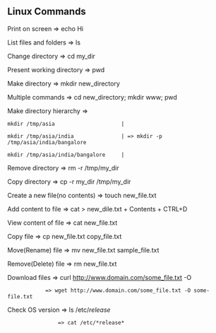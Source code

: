## Linux Commands 

Print on screen => echo Hi 

List files and folders => ls 

Change directory => cd my_dir 

Present working directory => pwd 

Make directory => mkdir new_directory 

Multiple commands => cd new_directory; mkdir www; pwd 


Make directory hierarchy => 

    mkdir /tmp/asia                     |

    mkdir /tmp/asia/india               | => mkdir -p /tmp/asia/india/bangalore 

    mkdir /tmp/asia/india/bangalore     |


Remove directory => rm -r /tmp/my_dir 

Copy directory => cp -r my_dir /tmp/my_dir


Create a new file(no contents) => touch new_file.txt 

Add content to file => cat > new_dile.txt + Contents + CTRL+D 

View content of file => cat new_file.txt 

Copy file => cp new_file.txt copy_file.txt 

Move(Rename) file => mv new_file.txt sample_file.txt 

Remove(Delete) file => rm new_file.txt 


Download files  => curl http://www.domain.com/some_file.txt -O 

                => wget http://www.domain.com/some_file.txt -O some-file.txt 





Check OS version    => ls /etc/*release* 

                    => cat /etc/*release*














